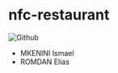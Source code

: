 # nfc-restaurant


![Github](https://github.com/eclair11/nfc-restaurant/blob/master/mobile/app/src/main/res/drawable/logo.png)


* MKENINI Ismael
* ROMDAN Elias